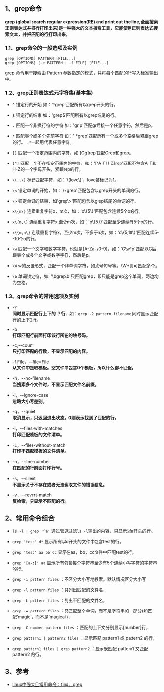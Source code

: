 ## 1、grep命令
**grep (global search regular expression(RE) and print out the line,全面搜索正则表达式并把行打印出来)是一种强大的文本搜索工具，它能使用正则表达式搜索文本，并把匹配的行打印出来。**

### 1.1、grep命令的一般选项及实例
```
grep [OPTIONS] PATTERN [FILE...]
grep [OPTIONS] [-e PATTERN | -f FILE] [FILE...]
```
grep 命令用于搜索由 Pattern 参数指定的模式，并将每个匹配的行写入标准输出中。

### 1.2、grep正则表达式元字符集(基本集)
- `^`  锚定行的开始 如：'^grep'匹配所有以grep开头的行。

- `$`  锚定行的结束 如：'grep$'匹配所有以grep结尾的行。

- `.`   匹配一个非换行符的字符 如：'gr.p'匹配gr后接一个任意字符，然后是p。

- `*`  匹配零个或多个先前字符 如：' \*grep'匹配所有一个或多个空格后紧跟grep的行。 `.*`一起用代表任意字符。

- `[]` 匹配一个指定范围内的字符，如'[Gg]rep'匹配Grep和grep。

- `[^]`  匹配一个不在指定范围内的字符，如：'[^A-FH-Z]rep'匹配不包含A-F和H-Z的一个字母开头，紧跟rep的行。

- `\(..\)`  标记匹配字符，如：'\\(love\\)'，love被标记为1。

- `\<`  锚定单词的开始，如：'\\<grep'匹配包含以grep开头的单词的行。

- `\>`  锚定单词的结束，如'grep\\>'匹配包含以grep结尾的单词的行。

- `x\{m\}` 连续重复字符x，m次，如：'o\\{5\\}'匹配包含连续5个o的行。

- `x\{m,\}` 连续重复字符x,至少m次，如：'o\\{5,\\}'匹配至少连续有5个o的行。

- `x\{m,n\}` 连续重复字符x，至少m次，不多于n次，如：'o\\{5,10\\}'匹配连续5--10个o的行。

- `\w`  匹配一个文字和数字字符，也就是[A-Za-z0-9]，如：'G\\w*p'匹配以G后跟零个或多个文字或数字字符，然后是p。

- `\W`  w的反置形式，匹配一个非单词字符，如点号句号等。\\W*则可匹配多个。

- `\b`  单词锁定符，如: '\\bgrep\\b'只匹配grep，即只能是grep这个单词，两边均为空格。

### 1.3、grep命令的常用选项及实例
- -?  
**同时显示匹配行上下的 ？行**，如：`grep -2 pattern filename` 同时显示匹配行的上下2行。

- -b  
**打印匹配行前面打印该行所在的块号码。**

- -c,--count  
**只打印匹配的行数，不显示匹配的内容。**

- -f File，--file=File  
**从文件中提取模板。空文件中包含0个模板，所以什么都不匹配。**

- -h，--no-filename  
**当搜索多个文件时，不显示匹配文件名前缀。**

- -i，--ignore-case  
**忽略大小写差别。**

- -q，--quiet  
**取消显示，只返回退出状态。0则表示找到了匹配的行。**

- -l，--files-with-matches  
**打印匹配模板的文件清单。**

- -L，--files-without-match  
**打印不匹配模板的文件清单。**

- -n，--line-number  
**在匹配的行前面打印行号。**

- -s，--silent  
**不显示关于不存在或者无法读取文件的错误信息。**

- -v，--revert-match  
**反检索，只显示不匹配的行。**

## 2、常用命令组合
- `ls -l | grep '^a'` 通过管道过滤`ls -l`输出的内容，只显示以a开头的行。

- `grep 'test' d*` 显示所有以d开头的文件中包含test的行。

- `grep 'test' aa bb cc` 显示在aa，bb，cc文件中匹配test的行。

- `grep '[a-z]' aa` 显示所有包含每个字符串至少有5个连续小写字符的字符串的行。

- `grep -i pattern files` ：不区分大小写地搜索。默认情况区分大小写

- `grep -l pattern files` ：只列出匹配的文件名，

- `grep -L pattern files` ：列出不匹配的文件名，

- `grep -w pattern files` ：只匹配整个单词，而不是字符串的一部分(如匹配‘magic’，而不是‘magical’)，

- `grep -C number pattern files` ：匹配的上下文分别显示[number]行，

- `grep pattern1 | pattern2 files` ：显示匹配 pattern1 或 pattern2 的行，

- `grep pattern1 files | grep pattern2` ：显示既匹配 pattern1 又匹配 pattern2 的行。

## 3、参考
- [linux中强大且常用命令：find、grep](http://www.cnblogs.com/skynet/archive/2010/12/25/1916873.html)
